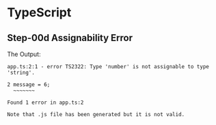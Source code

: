 # TypeScript

## Step-00d Assignability Error

The Output:

```
app.ts:2:1 - error TS2322: Type 'number' is not assignable to type 'string'.

2 message = 6;
  ~~~~~~~

Found 1 error in app.ts:2
```

```
Note that .js file has been generated but it is not valid.
```
